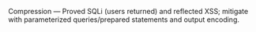 Compression — Proved SQLi (users returned) and reflected XSS; mitigate with parameterized queries/prepared statements and output encoding.
